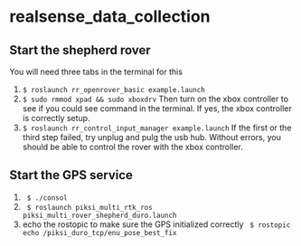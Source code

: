 # realsense_data_collection

## Start the shepherd rover 
You will need three tabs in the terminal for this
1. ```$ roslaunch rr_openrover_basic example.launch ```
2. ```$ sudo rmmod xpad && sudo xboxdrv```
Then turn on the xbox controller to see if you could see command in the terminal. If yes, the xbox controller is correctly setup.
3. ```$ roslaunch rr_control_input_manager example.launch```
If the first or the third step failed, try unplug and pulg the usb hub. Without errors, you should be able to control the rover with the xbox controller.

## Start the GPS service
1. ``` $ ./consol```
2. ``` $ roslaunch piksi_multi_rtk_ros piksi_multi_rover_shepherd_duro.launch```
3. echo the rostopic to make sure the GPS initialized correctly ``` $ rostopic echo /piksi_duro_tcp/enu_pose_best_fix```
